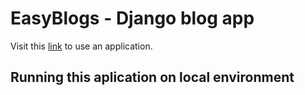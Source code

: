 # **EasyBlogs - Django blog app**

Visit this [link](https://blogsmadeeasy.herokuapp.com/) to use an application.


## Running this aplication on local environment
